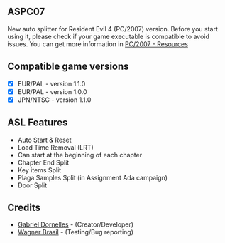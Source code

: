 ## ASPC07
New auto splitter for Resident Evil 4 (PC/2007) version. Before you start using it, please check if your game executable is compatible to avoid issues. You can get more information in [PC/2007 - Resources](https://www.speedrun.com/re4pc07/resources)

## Compatible game versions
   - [x] EUR/PAL - version 1.1.0
   - [x] EUR/PAL - version 1.0.0
   - [x] JPN/NTSC - version 1.1.0

## ASL Features
   - Auto Start & Reset
   - Load Time Removal (LRT)
   - Can start at the beginning of each chapter
   - Chapter End Split
   - Key items Split
   - Plaga Samples Split (in Assignment Ada campaign)
   - Door Split

## Credits
  - [Gabriel Dornelles](https://www.youtube.com/channel/UC9CpXumerFwvf4tynMoglxA) - (Creator/Developer)
  - [Wagner Brasil](https://www.youtube.com/channel/UCpwbsyYkOPj0CijdwjDXNPA) - (Testing/Bug reporting)

